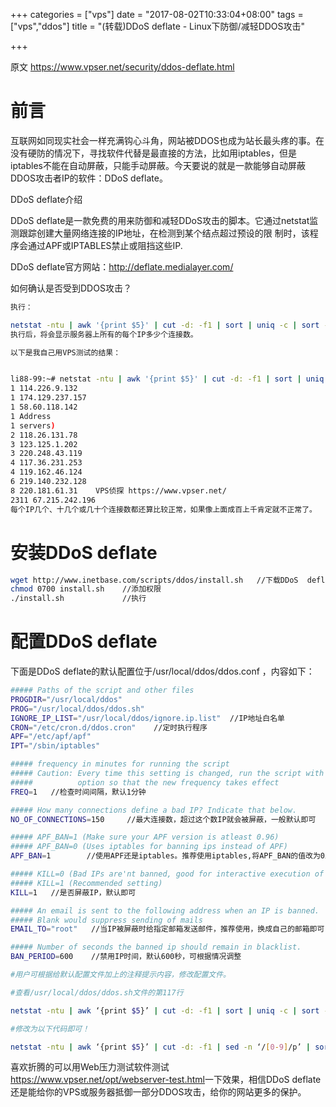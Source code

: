 +++
categories = ["vps"]
date = "2017-08-02T10:33:04+08:00"
tags = ["vps","ddos"]
title = "(转载)DDoS deflate - Linux下防御/减轻DDOS攻击"

+++

原文 <https://www.vpser.net/security/ddos-deflate.html>

# 前言

互联网如同现实社会一样充满钩心斗角，网站被DDOS也成为站长最头疼的事。在没有硬防的情况下，寻找软件代替是最直接的方法，比如用iptables，但是iptables不能在自动屏蔽，只能手动屏蔽。今天要说的就是一款能够自动屏蔽DDOS攻击者IP的软件：DDoS deflate。

DDoS deflate介绍

DDoS deflate是一款免费的用来防御和减轻DDoS攻击的脚本。它通过netstat监测跟踪创建大量网络连接的IP地址，在检测到某个结点超过预设的限 制时，该程序会通过APF或IPTABLES禁止或阻挡这些IP.

DDoS deflate官方网站：<http://deflate.medialayer.com/>

如何确认是否受到DDOS攻击？

```bash
执行：

netstat -ntu | awk '{print $5}' | cut -d: -f1 | sort | uniq -c | sort -n
执行后，将会显示服务器上所有的每个IP多少个连接数。

以下是我自己用VPS测试的结果：


li88-99:~# netstat -ntu | awk '{print $5}' | cut -d: -f1 | sort | uniq -c | sort -n
1 114.226.9.132
1 174.129.237.157
1 58.60.118.142
1 Address
1 servers)
2 118.26.131.78
3 123.125.1.202
3 220.248.43.119
4 117.36.231.253
4 119.162.46.124
6 219.140.232.128
8 220.181.61.31    VPS侦探 https://www.vpser.net/
2311 67.215.242.196
每个IP几个、十几个或几十个连接数都还算比较正常，如果像上面成百上千肯定就不正常了。
```

# 安装DDoS deflate

```bash
wget http://www.inetbase.com/scripts/ddos/install.sh   //下载DDoS  deflate
chmod 0700 install.sh    //添加权限
./install.sh             //执行
```

# 配置DDoS deflate

下面是DDoS deflate的默认配置位于/usr/local/ddos/ddos.conf ，内容如下：

```bash
##### Paths of the script and other files
PROGDIR="/usr/local/ddos"
PROG="/usr/local/ddos/ddos.sh"
IGNORE_IP_LIST="/usr/local/ddos/ignore.ip.list"  //IP地址白名单
CRON="/etc/cron.d/ddos.cron"    //定时执行程序
APF="/etc/apf/apf"
IPT="/sbin/iptables"

##### frequency in minutes for running the script
##### Caution: Every time this setting is changed, run the script with --cron
#####          option so that the new frequency takes effect
FREQ=1   //检查时间间隔，默认1分钟

##### How many connections define a bad IP? Indicate that below.
NO_OF_CONNECTIONS=150     //最大连接数，超过这个数IP就会被屏蔽，一般默认即可

##### APF_BAN=1 (Make sure your APF version is atleast 0.96)
##### APF_BAN=0 (Uses iptables for banning ips instead of APF)
APF_BAN=1        //使用APF还是iptables。推荐使用iptables,将APF_BAN的值改为0即可。

##### KILL=0 (Bad IPs are'nt banned, good for interactive execution of script)
##### KILL=1 (Recommended setting)
KILL=1   //是否屏蔽IP，默认即可

##### An email is sent to the following address when an IP is banned.
##### Blank would suppress sending of mails
EMAIL_TO="root"   //当IP被屏蔽时给指定邮箱发送邮件，推荐使用，换成自己的邮箱即可

##### Number of seconds the banned ip should remain in blacklist.
BAN_PERIOD=600    //禁用IP时间，默认600秒，可根据情况调整

#用户可根据给默认配置文件加上的注释提示内容，修改配置文件。

#查看/usr/local/ddos/ddos.sh文件的第117行

netstat -ntu | awk ‘{print $5}’ | cut -d: -f1 | sort | uniq -c | sort -nr > $BAD_IP_LIST

#修改为以下代码即可！

netstat -ntu | awk ‘{print $5}’ | cut -d: -f1 | sed -n ‘/[0-9]/p’ | sort | uniq -c | sort -nr > $BAD_IP_LIST
```

喜欢折腾的可以用Web压力测试软件测试<https://www.vpser.net/opt/webserver-test.html>一下效果，相信DDoS deflate还是能给你的VPS或服务器抵御一部分DDOS攻击，给你的网站更多的保护。
